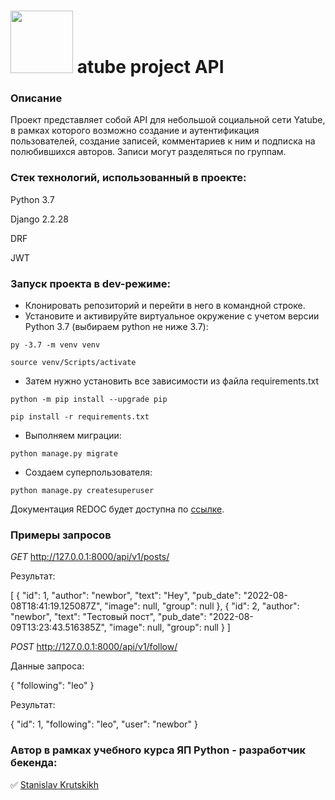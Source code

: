 #  <img src="https://github.com/StasKrut/hw05_final/blob/master/yatube/static/img/logo.png" width="100"> atube project API


### Описание
Проект представляет собой API для небольшой социальной сети Yatube, в рамках которого возможно создание и аутентификация пользователей, создание записей, комментариев к ним и подписка на полюбившихся авторов. Записи могут разделяться по группам.

### Стек технологий, использованный в проекте:

Python 3.7

Django 2.2.28

DRF

JWT

### Запуск проекта в dev-режиме:

- Клонировать репозиторий и перейти в него в командной строке.
- Установите и активируйте виртуальное окружение c учетом версии Python 3.7 (выбираем python не ниже 3.7):

```py -3.7 -m venv venv```

```source venv/Scripts/activate```
- Затем нужно установить все зависимости из файла requirements.txt

```python -m pip install --upgrade pip```

```pip install -r requirements.txt```
- Выполняем миграции:

```python manage.py migrate```
- Создаем суперпользователя:

```python manage.py createsuperuser```

Документация  REDOC будет доступна по [ссылке](http://127.0.0.1:8000/redoc/).

### Примеры запросов

*GET*  http://127.0.0.1:8000/api/v1/posts/

Результат:

[
    {
        "id": 1,
        "author": "newbor",
        "text": "Hey",
        "pub_date": "2022-08-08T18:41:19.125087Z",
        "image": null,
        "group": null
    },
    {
        "id": 2,
        "author": "newbor",
        "text": "Тестовый пост",
        "pub_date": "2022-08-09T13:23:43.516385Z",
        "image": null,
        "group": null
    }
]

*POST*  http://127.0.0.1:8000/api/v1/follow/

Данные запроса: 

{
  "following": "leo"
}

Результат: 

{
    "id": 1,
    "following": "leo",
    "user": "newbor"
}

### Автор в рамках учебного курса ЯП Python - разработчик бекенда:

✅ [Stanislav Krutskikh](https://github.com/StasKrut)

